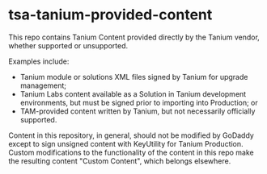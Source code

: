 # tsa-tanium-provided-content
This repo contains Tanium Content provided directly by the Tanium vendor, whether supported or unsupported.

Examples include:
* Tanium module or solutions XML files signed by Tanium for upgrade management;
* Tanium Labs content available as a Solution in Tanium development environments, but must be signed prior to importing into Production; or
* TAM-provided content written by Tanium, but not necessarily officially supported.

Content in this repository, in general, should not be modified by GoDaddy except to sign unsigned content with KeyUtility for Tanium Production. Custom modifications to the functionality of the content in this repo make the resulting content "Custom Content", which belongs elsewhere.
